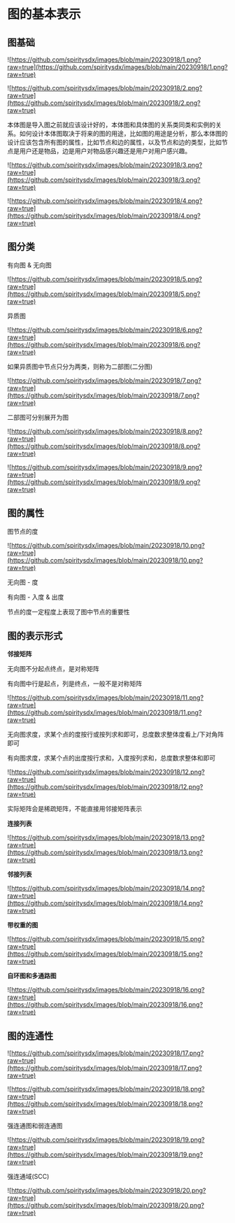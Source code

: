 # 图的基本表示


## 图基础

![https://github.com/spiritysdx/images/blob/main/20230918/1.png?raw=true](https://github.com/spiritysdx/images/blob/main/20230918/1.png?raw=true)

![https://github.com/spiritysdx/images/blob/main/20230918/2.png?raw=true](https://github.com/spiritysdx/images/blob/main/20230918/2.png?raw=true)

本体图是导入图之前就应该设计好的，本体图和具体图的关系类同类和实例的关系。如何设计本体图取决于将来的图的用途，比如图的用途是分析，那么本体图的设计应该包含所有图的属性，比如节点和边的属性，以及节点和边的类型，比如节点是用户还是物品，边是用户对物品感兴趣还是用户对用户感兴趣。

![https://github.com/spiritysdx/images/blob/main/20230918/3.png?raw=true](https://github.com/spiritysdx/images/blob/main/20230918/3.png?raw=true)

![https://github.com/spiritysdx/images/blob/main/20230918/4.png?raw=true](https://github.com/spiritysdx/images/blob/main/20230918/4.png?raw=true)

## 图分类

有向图 & 无向图

![https://github.com/spiritysdx/images/blob/main/20230918/5.png?raw=true](https://github.com/spiritysdx/images/blob/main/20230918/5.png?raw=true)

异质图

![https://github.com/spiritysdx/images/blob/main/20230918/6.png?raw=true](https://github.com/spiritysdx/images/blob/main/20230918/6.png?raw=true)

如果异质图中节点只分为两类，则称为二部图(二分图)

![https://github.com/spiritysdx/images/blob/main/20230918/7.png?raw=true](https://github.com/spiritysdx/images/blob/main/20230918/7.png?raw=true)

二部图可分别展开为图

![https://github.com/spiritysdx/images/blob/main/20230918/8.png?raw=true](https://github.com/spiritysdx/images/blob/main/20230918/8.png?raw=true)

![https://github.com/spiritysdx/images/blob/main/20230918/9.png?raw=true](https://github.com/spiritysdx/images/blob/main/20230918/9.png?raw=true)

## 图的属性

图节点的度

![https://github.com/spiritysdx/images/blob/main/20230918/10.png?raw=true](https://github.com/spiritysdx/images/blob/main/20230918/10.png?raw=true)

无向图 - 度

有向图 - 入度 & 出度

节点的度一定程度上表现了图中节点的重要性

## 图的表示形式

**邻接矩阵**

无向图不分起点终点，是对称矩阵

有向图中行是起点，列是终点，一般不是对称矩阵

![https://github.com/spiritysdx/images/blob/main/20230918/11.png?raw=true](https://github.com/spiritysdx/images/blob/main/20230918/11.png?raw=true)

无向图求度，求某个点的度按行或按列求和即可，总度数求整体度看上/下对角阵即可

有向图求度，求某个点的出度按行求和，入度按列求和，总度数求整体和即可

![https://github.com/spiritysdx/images/blob/main/20230918/12.png?raw=true](https://github.com/spiritysdx/images/blob/main/20230918/12.png?raw=true)

实际矩阵会是稀疏矩阵，不能直接用邻接矩阵表示

**连接列表**

![https://github.com/spiritysdx/images/blob/main/20230918/13.png?raw=true](https://github.com/spiritysdx/images/blob/main/20230918/13.png?raw=true)

**邻接列表**

![https://github.com/spiritysdx/images/blob/main/20230918/14.png?raw=true](https://github.com/spiritysdx/images/blob/main/20230918/14.png?raw=true)

**带权重的图**

![https://github.com/spiritysdx/images/blob/main/20230918/15.png?raw=true](https://github.com/spiritysdx/images/blob/main/20230918/15.png?raw=true)

**自环图和多通路图**

![https://github.com/spiritysdx/images/blob/main/20230918/16.png?raw=true](https://github.com/spiritysdx/images/blob/main/20230918/16.png?raw=true)

## 图的连通性

![https://github.com/spiritysdx/images/blob/main/20230918/17.png?raw=true](https://github.com/spiritysdx/images/blob/main/20230918/17.png?raw=true)

![https://github.com/spiritysdx/images/blob/main/20230918/18.png?raw=true](https://github.com/spiritysdx/images/blob/main/20230918/18.png?raw=true)

强连通图和弱连通图

![https://github.com/spiritysdx/images/blob/main/20230918/19.png?raw=true](https://github.com/spiritysdx/images/blob/main/20230918/19.png?raw=true)

强连通域(SCC)

![https://github.com/spiritysdx/images/blob/main/20230918/20.png?raw=true](https://github.com/spiritysdx/images/blob/main/20230918/20.png?raw=true)

